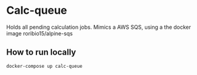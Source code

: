 # Calc-queue

Holds all pending calculation jobs. Mimics a AWS SQS, using a the docker image roribio15/alpine-sqs

## How to run locally

`docker-compose up calc-queue`
